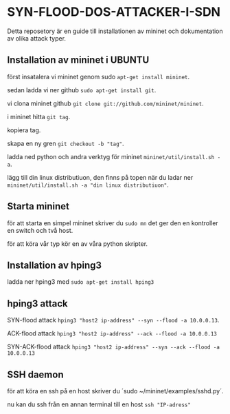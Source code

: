 # SYN-FLOOD-DOS-ATTACKER-I-SDN
Detta reposetory är en guide till installationen av mininet och dokumentation av olika attack typer.

## Installation av mininet i UBUNTU

först insatalera vi mininet genom sudo `apt-get install mininet`.

sedan ladda vi ner github `sudo apt-get install git`.

vi clona mininet github `git clone git://github.com/mininet/mininet`.

i mininet hitta `git tag`.

kopiera tag.

skapa en ny gren `git checkout -b "tag"`.

ladda ned python och andra verktyg för mininet `mininet/util/install.sh -a`.

lägg till din linux distributiuon, den finns på topen när du ladar ner `mininet/util/install.sh -a "din linux distributiuon"`.

## Starta mininet

för att starta en simpel mininet skriver du `sudo mn` det ger den en kontroller en switch och två host.

för att köra vår typ kör en av våra python skripter.

## Installation av hping3

ladda ner hping3 med `sudo apt-get install hping3`

## hping3 attack

SYN-flood attack `hping3 "host2 ip-address" --syn --flood -a 10.0.0.13`.

ACK-flood attack `hping3 "host2 ip-address" --ack --flood -a 10.0.0.13`

SYN-ACK-flood attack `hping3 "host2 ip-address" --syn --ack --flood -a 10.0.0.13`

## SSH daemon
för att köra en ssh på en host skriver du ´sudo ~/mininet/examples/sshd.py´.

nu kan du ssh från en annan terminal till en host `ssh "IP-adress"`